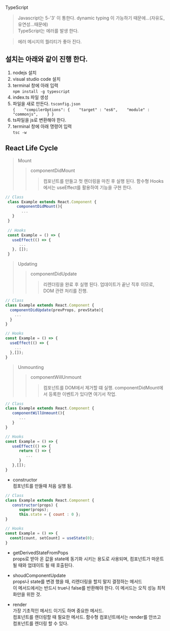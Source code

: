 TypeScript

> Javascript는 5-'3' 이 통한다. dynamic typing 이 가능하기 때문에...(자유도, 유연성...때문에)   
> TypeScript는 에러를 발생 한다.

> 에러 메시지의 퀄리티가 좋아 진다.

설치는 아래와 같이 진행 한다.
---   

1. nodejs 설치
2. visual studio code 설치
3. terminal 창에 아래 입력   
   `npm install -g typescript`
4. index.ts 파일 생성
5. 파일을 새로 만든다. `tsconfig.json`   
   `{   
   "compilerOptions": {   
   "target" : "es6",   
   "module" : "commonjs",   
   } }`
6. ts파일을 js로 변환해야 한다.
7. terminal 창에 아래 명령어 입력   
   `tsc -w`

React Life Cycle
---
> Mount
> > componentDidMount
> > > 컴포넌트를 만들고 첫 렌더링을 마친 후 실행 된다. 함수형 Hooks에서는 useEffect를 활용하여 기능을 구현 한다.

``` javascript 
// Class
 class Example extends React.Component {
     componentDidMount(){
       ...
   }
 }
 
 // Hooks
 const Example = () => {
   useEffect(() => {
      ...
   }, []);
 }
 ```

> Updating
> > componentDidUpdate
> > > 리렌더링을 완료 후 실행 된다. 업데이트가 끝난 직후 이므로, DOM 관련 처리를 진행.

``` javascript
// Class
class Example extends React.Component {
  componentDidUpdate(prevProps, prevState){
    ...
  }
}

// Hooks
const Example = () => {
  useEffect(() => {
    ...
  },[]);
}
```

> Unmounting
> > componentWillUnmount
> > > 컴포넌트를 DOM에서 제거할 떄 실행. componentDidMount에서 등록한 이벤트가 있다면 여기서 작업.

``` javascript
// Class
class Example extends React.Component {
   componentWillUnmount(){
      ...
   }
}

// Hooks
const Example = () => {
   useEffect(() => {
      return () => {
         ...
      }
   },[]);
}

```

- constructor   
  컴포넌트를 만들때 처음 실행 됨.

``` javascript
// Class
class Example extends React.Component {   
   constructor(props) {   
      super(props);   
      this.state = { count : 0 };   
}

// Hooks
const Example = () => {
  const[count, setCount] = useState(0);
}
```

- getDerivedStateFromPops   
  props로 받아 온 값을 state에 동기화 시키는 용도로 사용되며, 컴포넌트가 마운트될 때와 업데이트 될 때 호출된다.


- shoudComponentUpdate   
  props나 state를 변경 했을 때, 리렌더링을 할지 말지 결정하는 메서드   
  이 메서드에서는 반드시 true나 false를 반환해야 한다. 이 메서드는 오직 성능 최적화만을 위한 것.


- render   
  가장 기초적인 메서드 이기도 하며 중요한 메서드.    
  컴포넌트를 랜더링할 때 필요한 메서드. 함수형 컴포넌트에서는 render를 안쓰고 컴포넌트를 렌더링 할 수 있다.   



